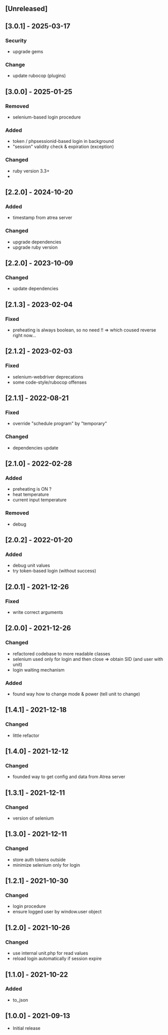 ## [Unreleased]
## [3.0.1] - 2025-03-17
### Security
- upgrade gems
### Change
- update rubocop (plugins)

## [3.0.0] - 2025-01-25
### Removed
- selenium-based login procedure
### Added
- token / phpsessionid-based login in background
- "session" validity check & expiration (exception)
### Changed
- ruby version 3.3+
- 
## [2.2.0] - 2024-10-20
### Added
- timestamp from atrea server
### Changed
- upgrade dependencies
- upgrade ruby version

## [2.2.0] - 2023-10-09
### Changed
- update dependencies

## [2.1.3] - 2023-02-04
### Fixed
- preheating is always boolean, so no need !! => which coused reverse right now...

## [2.1.2] - 2023-02-03
### Fixed
- selenium-webdriver deprecations
- some code-style/rubocop offenses
## [2.1.1] - 2022-08-21
### Fixed
- override "schedule program" by "temporary"
### Changed
- dependencies update

## [2.1.0] - 2022-02-28
### Added
- preheating  is ON ?
- heat temperature
- current input temperature
### Removed
- debug

## [2.0.2] - 2022-01-20
### Added
- debug unit values
- try token-based login (without success)

## [2.0.1] - 2021-12-26
### Fixed
- write correct arguments

## [2.0.0] - 2021-12-26
### Changed
- refactored codebase to more readable classes
- selenium used only for login and then close => obtain SID (and user with unit)
- login waiting mechanism
### Added
- found way how to change mode & power (tell unit to change)

## [1.4.1] - 2021-12-18
### Changed
- little refactor

## [1.4.0] - 2021-12-12
### Changed
- founded way to get config and data from Atrea server

## [1.3.1] - 2021-12-11
### Changed
- version of selenium

## [1.3.0] - 2021-12-11
### Changed
- store auth tokens outside
- minimize selenium only for login

## [1.2.1] - 2021-10-30
### Changed
- login procedure
- ensure logged user by window.user object

## [1.2.0] - 2021-10-26
### Changed
- use internal unit.php for read values
- reload login automatically if session expire
## [1.1.0] - 2021-10-22
### Added
- to_json

## [1.0.0] - 2021-09-13
- Initial release
